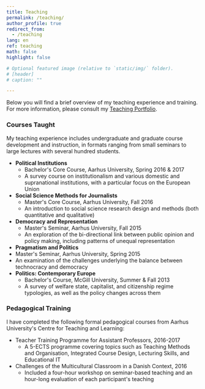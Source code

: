 ```yaml
---
title: Teaching
permalink: /teaching/
author_profile: true
redirect_from:
  - /teaching
lang: en
ref: teaching
math: false
highlight: false

# Optional featured image (relative to `static/img/` folder).
# [header]
# caption: ""

---
```


Below you will find a brief overview of my teaching experience and training. For more information, please consult my [Teaching Portfolio](https://anthonykevins.github.io/files/Teaching_Portfolio.pdf).

### Courses Taught

My teaching experience includes undergraduate and graduate course development and instruction, in formats ranging from small seminars to large lectures with several hundred students.

- __Political Institutions__
  - Bachelor's Core Course, Aarhus University, Spring 2016 & 2017
  - A survey course on institutionalism and various domestic and supranational institutions, with a particular focus on the European Union
- __Social Science Methods for Journalists__
  - Master's Core Course, Aarhus University, Fall 2016
  - An introduction to social science research design and methods (both quantitative and qualitative)
- __Democracy and Representation__
  - Master's Seminar, Aarhus University, Fall 2015
  - An exploration of the bi-directional link between public opinion and policy making, including patterns of unequal representation
-  __Pragmatism and Politics__
  - Master's Seminar, Aarhus University, Spring 2015
  - An examination of the challenges underlying the balance between technocracy and democracy
- __Politics: Contemporary Europe__
  - Bachelor's Course, McGill University, Summer & Fall 2013
  - A survey of welfare state, capitalist, and citizenship regime typologies, as well as the policy changes across them

### Pedagogical Training

I have completed the following formal pedagogical courses from Aarhus University's Centre for Teaching and Learning:

- Teacher Training Programme for Assistant Professors, 2016-2017
  - A 5-ECTS programme covering topics such as Teaching Methods and Organisation, Integrated Course Design, Lecturing Skills, and Educational IT
- Challenges of the Multicultural Classroom in a Danish Context, 2016
  - Included a four-hour workshop on seminar-based teaching and an hour-long evaluation of each participant's teaching
